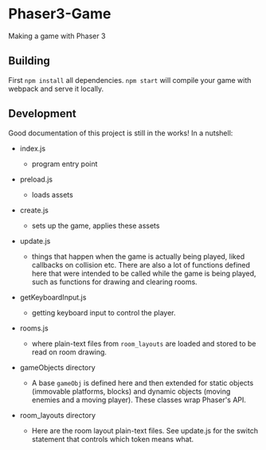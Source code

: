 # Phaser3-Game
Making a game with Phaser 3

## Building
First `npm install` all dependencies. `npm start` will compile your game with webpack and serve it locally.

## Development
Good documentation of this project is still in the works! In a nutshell:
- index.js
    - program entry point

- preload.js
    - loads assets
- create.js
    - sets up the game, applies these assets
- update.js
    - things that happen when the game is actually being played, liked callbacks on collision etc. There are also a lot of functions defined here that were intended to be called while the game is being played, such as functions for drawing and clearing rooms.

- getKeyboardInput.js
    - getting keyboard input to control the player.

- rooms.js
    - where plain-text files from `room_layouts` are loaded and stored to be read on room drawing.

- gameObjects directory
    - A base `gameObj` is defined here and then extended for static objects (immovable platforms, blocks) and dynamic objects (moving enemies and a moving player). These classes wrap Phaser's API.

- room_layouts directory
    - Here are the room layout plain-text files. See update.js for the switch statement that controls which token means what.
